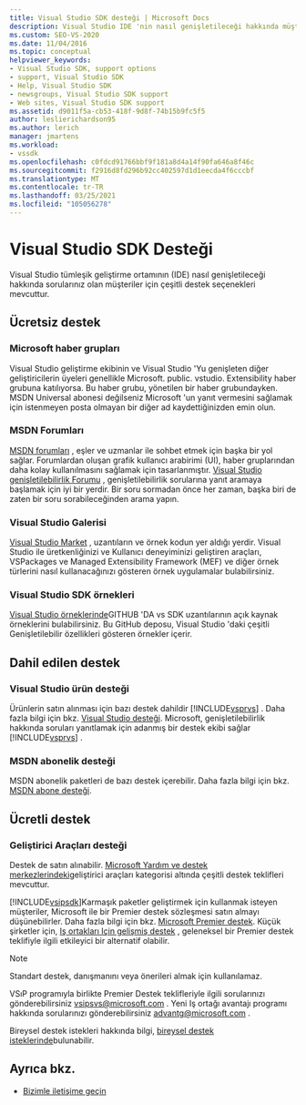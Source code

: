 ```yaml
---
title: Visual Studio SDK desteği | Microsoft Docs
description: Visual Studio IDE 'nin nasıl genişletileceği hakkında müşteriler için kullanılabilen destek seçenekleri hakkında bilgi edinin.
ms.custom: SEO-VS-2020
ms.date: 11/04/2016
ms.topic: conceptual
helpviewer_keywords:
- Visual Studio SDK, support options
- support, Visual Studio SDK
- Help, Visual Studio SDK
- newsgroups, Visual Studio SDK support
- Web sites, Visual Studio SDK support
ms.assetid: d9011f5a-cb53-418f-9d8f-74b15b9fc5f5
author: leslierichardson95
ms.author: lerich
manager: jmartens
ms.workload:
- vssdk
ms.openlocfilehash: c0fdcd91766bbf9f181a8d4a14f90fa646a8f46c
ms.sourcegitcommit: f2916d8fd296b92cc402597d1d1eecda4f6cccbf
ms.translationtype: MT
ms.contentlocale: tr-TR
ms.lasthandoff: 03/25/2021
ms.locfileid: "105056278"
---
```

# <a name="support-for-the-visual-studio-sdk"></a>Visual Studio SDK Desteği
Visual Studio tümleşik geliştirme ortamının (IDE) nasıl genişletileceği hakkında sorularınız olan müşteriler için çeşitli destek seçenekleri mevcuttur.

## <a name="free-support"></a>Ücretsiz destek

### <a name="microsoft-newsgroups"></a>Microsoft haber grupları
 Visual Studio geliştirme ekibinin ve Visual Studio 'Yu genişleten diğer geliştiricilerin üyeleri genellikle Microsoft. public. vstudio. Extensibility haber grubuna katılıyorsa. Bu haber grubu, yönetilen bir haber grubundayken. MSDN Universal abonesi değilseniz Microsoft 'un yanıt vermesini sağlamak için istenmeyen posta olmayan bir diğer ad kaydettiğinizden emin olun.

### <a name="msdn-forums"></a>MSDN Forumları
 [MSDN forumları](https://social.msdn.microsoft.com/Forums/en-US/home) , eşler ve uzmanlar ile sohbet etmek için başka bir yol sağlar. Forumlardan oluşan grafik kullanıcı arabirimi (UI), haber gruplarından daha kolay kullanılmasını sağlamak için tasarlanmıştır. [Visual Studio genişletilebilirlik Forumu](/azure/devops/integrate/index?view=azure-devops&viewFallbackFrom=vsts&preserve-view=true) , genişletilebilirlik sorularına yanıt aramaya başlamak için iyi bir yerdir. Bir soru sormadan önce her zaman, başka biri de zaten bir soru sorabileceğinden arama yapın.

### <a name="visual-studio-gallery"></a>Visual Studio Galerisi
 [Visual Studio Market](https://marketplace.visualstudio.com/) , uzantıların ve örnek kodun yer aldığı yerdir. Visual Studio ile üretkenliğinizi ve Kullanıcı deneyiminizi geliştiren araçları, VSPackages ve Managed Extensibility Framework (MEF) ve diğer örnek türlerini nasıl kullanacağınızı gösteren örnek uygulamalar bulabilirsiniz.

### <a name="visual-studio-sdk-samples"></a>Visual Studio SDK örnekleri

[Visual Studio örneklerinde](https://github.com/Microsoft/VSSDK-Extensibility-Samples)GITHUB 'DA vs SDK uzantılarının açık kaynak örneklerini bulabilirsiniz. Bu GitHub deposu, Visual Studio 'daki çeşitli Genişletilebilir özellikleri gösteren örnekler içerir.

## <a name="included-support"></a>Dahil edilen destek

### <a name="visual-studio-product-support"></a>Visual Studio ürün desteği
 Ürünlerin satın alınması için bazı destek dahildir [!INCLUDE[vsprvs](../code-quality/includes/vsprvs_md.md)] . Daha fazla bilgi için bkz. [Visual Studio desteği](https://msdn.microsoft.com/vstudio/cc136615.aspx). Microsoft, genişletilebilirlik hakkında soruları yanıtlamak için adanmış bir destek ekibi sağlar [!INCLUDE[vsprvs](../code-quality/includes/vsprvs_md.md)] .

### <a name="msdn-subscription-support"></a>MSDN abonelik desteği
 MSDN abonelik paketleri de bazı destek içerebilir. Daha fazla bilgi için bkz. [MSDN abone desteği](https://msdn.microsoft.com/subscriptions/aa718661.aspx).

## <a name="paid-support"></a>Ücretli destek

### <a name="developer-tools-support"></a>Geliştirici Araçları desteği

Destek de satın alınabilir. [Microsoft Yardım ve destek merkezlerindeki](https://support.microsoft.com/supportforbusiness/productselection?fltadd=sps-business-1&sapId=4fd4947b-15ea-ce01-080f-97f2ca3c76e8)geliştirici araçları kategorisi altında çeşitli destek teklifleri mevcuttur.

[!INCLUDE[vsipsdk](../extensibility/includes/vsipsdk_md.md)]Karmaşık paketler geliştirmek için kullanmak isteyen müşteriler, Microsoft ile bir Premier destek sözleşmesi satın almayı düşünebilirler. Daha fazla bilgi için bkz. [Microsoft Premier destek](https://support.microsoft.com/premier). Küçük şirketler için, [Iş ortakları Için gelişmiş destek](https://partner.microsoft.com/support/advanced-cloud-support) , geleneksel bir Premier destek teklifiyle ilgili etkileyici bir alternatif olabilir.

> [!NOTE]
> Standart destek, danışmanını veya önerileri almak için kullanılamaz.

VSıP programıyla birlikte Premier Destek teklifleriyle ilgili sorularınızı gönderebilirsiniz [vsipsvs@microsoft.com](mailto:vsipsvs@microsoft.com) . Yeni Iş ortağı avantajı programı hakkında sorularınızı gönderebilirsiniz [advantg@microsoft.com](mailto:advantg@microsoft.com) .

Bireysel destek istekleri hakkında bilgi, [bireysel destek isteklerinde](https://support.microsoft.com/supportforbusiness/productselection)bulunabilir.

## <a name="see-also"></a>Ayrıca bkz.

- [Bizimle iletişime geçin](../ide/feedback-options.md)
